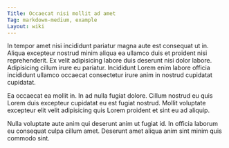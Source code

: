 ```yaml
---
Title: Occaecat nisi mollit ad amet
Tag: markdown-medium, example
Layout: wiki
---
```

In tempor amet nisi incididunt pariatur magna aute est consequat ut in. Aliqua excepteur nostrud minim aliqua ea ullamco duis et proident nisi reprehenderit. Ex velit adipisicing labore duis deserunt nisi dolor labore. Adipisicing cillum irure eu pariatur. Incididunt Lorem enim labore officia incididunt ullamco occaecat consectetur irure anim in nostrud cupidatat cupidatat.

Ea occaecat ea mollit in. In ad nulla fugiat dolore. Cillum nostrud eu quis Lorem duis excepteur cupidatat eu est fugiat nostrud. Mollit voluptate excepteur elit velit adipisicing quis Lorem proident et sint eu ad aliquip.

Nulla voluptate aute anim qui deserunt anim ut fugiat id. In officia laborum eu consequat culpa cillum amet. Deserunt amet aliqua anim sint minim quis commodo sint.